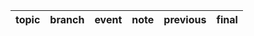 | topic | branch | event | note | previous | final |
| ----- | ------ | ------| ---- | -------- | ----- |
